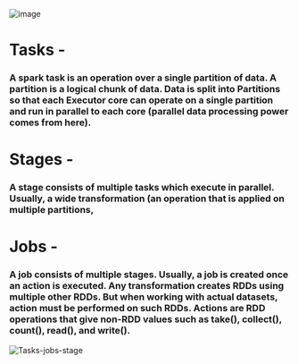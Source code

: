 ![image](https://miro.medium.com/v2/resize:fit:1400/format:webp/1*AnI1UoA6_QDS82I__KBFeA.png)

# Tasks - 
### A spark task is an operation over a single partition of data. A partition is a logical chunk of data. Data is split into Partitions so that each Executor core can operate on a single partition and run in parallel to each core (parallel data processing power comes from here).

# Stages - 
### A stage consists of multiple tasks which execute in parallel. Usually, a wide transformation (an operation that is applied on multiple partitions,

# Jobs - 
### A job consists of multiple stages. Usually, a job is created once an action is executed. Any transformation creates RDDs using multiple other RDDs. But when working with actual datasets, action must be performed on such RDDs. Actions are RDD operations that give non-RDD values such as take(), collect(), count(), read(), and write().

![Tasks-jobs-stage](https://miro.medium.com/v2/resize:fit:1400/format:webp/1*JptbIrrLqKriVfPHXKX36Q.png)
